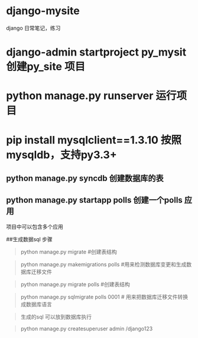 # django-mysite
django 日常笔记，练习
# django-admin startproject py_mysit 创建py_site 项目
# python manage.py runserver 运行项目
# pip install mysqlclient==1.3.10 按照mysqldb，支持py3.3+
## python manage.py syncdb 创建数据库的表

## python manage.py startapp polls 创建一个polls 应用
项目中可以包含多个应用

##生成数据sql 步骤
> python manage.py migrate #创建表结构

> python manage.py makemigrations polls #用来检测数据库变更和生成数据库迁移文件

> python manage.py migrate polls #创建表结构

> python manage.py sqlmigrate polls 0001 # 用来把数据库迁移文件转换成数据库语言

> 生成的sql 可以放到数据库执行

> python manage.py createsuperuser
admin /django123